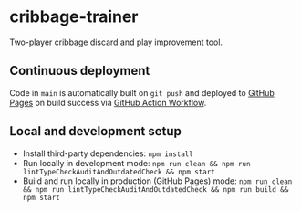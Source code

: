 # cribbage-trainer

Two-player cribbage discard and play improvement tool.

## Continuous deployment

Code in `main` is automatically built on `git push` and deployed to [GitHub Pages](https://markafitzgerald1.github.io/cribbage-trainer/) on build success via [GitHub Action Workflow](https://github.com/markafitzgerald1/cribbage-trainer/actions/workflows/npm-parcel-build-upload-and-deploy-to-pages.yml).

## Local and development setup

- Install third-party dependencies: `npm install`
- Run locally in development mode: `npm run clean && npm run lintTypeCheckAuditAndOutdatedCheck && npm start`
- Build and run locally in production (GitHub Pages) mode: `npm run clean && npm run lintTypeCheckAuditAndOutdatedCheck && npm run build && npm start`
